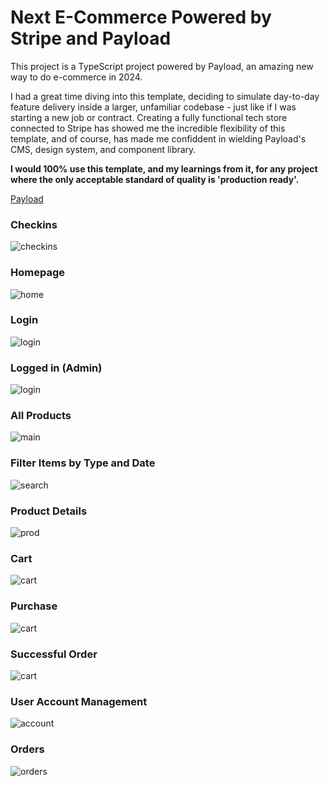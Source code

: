 # Next E-Commerce Powered by Stripe and Payload

This project is a TypeScript project powered by Payload, an amazing new way to do e-commerce in 2024. 

I had a great time diving into this template, deciding to simulate day-to-day feature delivery inside a larger, unfamiliar codebase - just like if I was starting a new job or contract.
Creating a fully functional tech store connected to Stripe has showed me the incredible flexibility of this template, and of course, has made me confiddent in wielding Payload's CMS, design system, and component library.

**I would 100% use this template, and my learnings from it, for any project where the only acceptable standard of quality is 'production ready'.**

[Payload](https://github.com/payloadcms/payload/blob/main/templates/ecommerce)

### Checkins
![checkins](./checkins.png)

### Homepage
![home](./home.png)
### Login
![login](./login.png)
### Logged in (Admin)
![login](./homeLogged.png)
### All Products
![main](./product.png)
### Filter Items by Type and Date
![search](./filter.png)
### Product Details
![prod](./productDetails.png)
### Cart
![cart](./cart.png)
### Purchase
![cart](./price.png)
### Successful Order
![cart](./confirmation.png)
### User Account Management
![account](./account.png)
### Orders
![orders](./orders.png)
